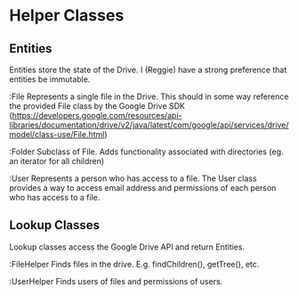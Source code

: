 # Helper Classes

## Entities
Entities store the state of the Drive.  I (Reggie) have a strong preference that entities be immutable.

:File
Represents a single file in the Drive.  This should in some way reference the provided File class by the Google Drive SDK (https://developers.google.com/resources/api-libraries/documentation/drive/v2/java/latest/com/google/api/services/drive/model/class-use/File.html)

:Folder
Subclass of File.  Adds functionality associated with directories (eg. an iterator for all children)

:User
Represents a person who has access to a file.  The User class provides a way to access email address and permissions of each person who has access to a file.

## Lookup Classes
Lookup classes access the Google Drive API and return Entities.

:FileHelper
Finds files in the drive.  E.g. findChildren(), getTree(), etc.

:UserHelper
Finds users of files and permissions of users.
